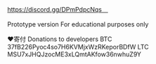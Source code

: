 https://discord.gg/DPmPdpcNqs　

Prototype version
For educational purposes only　

❤寄付 Donations to developers
BTC 37fB226Pyoc4so7H6KVMjxWzRKeporBDfW
LTC MSU7xJHQJzocME3xLQmtAKfow36nwhuZ9Y
